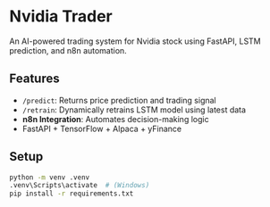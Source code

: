 # Nvidia Trader 

An AI-powered trading system for Nvidia stock using FastAPI, LSTM prediction, and n8n automation.

## Features
- `/predict`: Returns price prediction and trading signal
- `/retrain`: Dynamically retrains LSTM model using latest data
- **n8n Integration**: Automates decision-making logic
- FastAPI + TensorFlow + Alpaca + yFinance

## Setup

```bash
python -m venv .venv
.venv\Scripts\activate  # (Windows)
pip install -r requirements.txt
